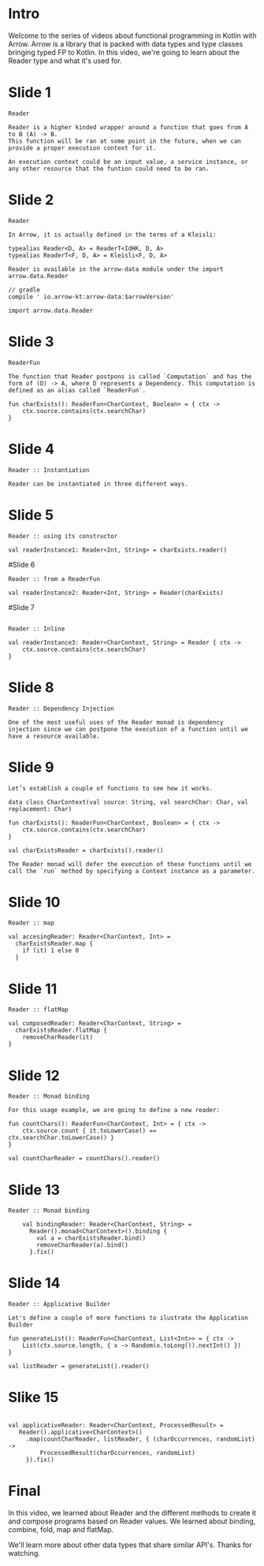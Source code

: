 # Intro

Welcome to the series of videos about functional programming in Kotlin with Arrow. Arrow is a library that is packed with data types and type classes bringing typed FP to Kotlin. In this video, we're going to learn about the Reader type and what it's used for.

# Slide 1
```
Reader

Reader is a higher kinded wrapper around a function that goes from A to B (A) -> B.
This function will be ran at some point in the future, when we can provide a proper execution context for it.

An execution context could be an input value, a service instance, or any other resource that the funtion could need to be ran.

```

# Slide 2
```
Reader

In Arrow, it is actually defined in the terms of a Kleisli:

typealias Reader<D, A> = ReaderT<IdHK, D, A>
typealias ReaderT<F, D, A> = Kleisli<F, D, A>

Reader is available in the arrow-data module under the import arrow.data.Reader

// gradle
compile ' io.arrow-kt:arrow-data:$arrowVersion'

import arrow.data.Reader
```

# Slide 3
```
ReaderFun

The function that Reader postpons is called `Computation` and has the form of (D) -> A, where D represents a Dependency. This computation is defined as an alias called `ReaderFun`.

fun charExists(): ReaderFun<CharContext, Boolean> = { ctx ->
    ctx.source.contains(ctx.searchChar)
}
```

# Slide 4
```
Reader :: Instantiation

Reader can be instantiated in three different ways.

```

# Slide 5
```
Reader :: using its constructor

val readerInstance1: Reader<Int, String> = charExists.reader()
```

#Slide 6
```
Reader :: from a ReaderFun

val readerInstance2: Reader<Int, String> = Reader(charExists)

```

#Slide 7
```

Reader :: Inline

val readerInstance3: Reader<CharContext, String> = Reader { ctx ->
    ctx.source.contains(ctx.searchChar)
}
```

# Slide 8
```
Reader :: Dependency Injection

One of the most useful uses of the Reader monad is dependency injection since we can postpone the execution of a function until we have a resource available.
````

# Slide 9
```
Let’s establish a couple of functions to see how it works.

data class CharContext(val source: String, val searchChar: Char, val replacement: Char)

fun charExists(): ReaderFun<CharContext, Boolean> = { ctx ->
    ctx.source.contains(ctx.searchChar)
}

val charExistsReader = charExists().reader()

The Reader monad will defer the execution of these functions until we call the `run` method by specifying a Context instance as a parameter.
```

# Slide 10
```
Reader :: map

val accesingReader: Reader<CharContext, Int> =
  charExistsReader.map {
    if (it) 1 else 0
  }
```

# Slide 11
```
Reader :: flatMap

val composedReader: Reader<CharContext, String> =
  charExistsReader.flatMap {
    removeCharReader(it)
}
```

# Slide 12
```
Reader :: Monad binding

For this usage example, we are going to define a new reader:

fun countChars(): ReaderFun<CharContext, Int> = { ctx ->
    ctx.source.count { it.toLowerCase() == ctx.searchChar.toLowerCase() }
}

val countCharReader = countChars().reader()

```

# Slide 13
```
Reader :: Monad binding

    val bindingReader: Reader<CharContext, String> =
      Reader().monad<CharContext>().binding {
        val a = charExistsReader.bind()
        removeCharReader(a).bind()
      }.fix()
```

# Slide 14
```
Reader :: Applicative Builder

Let's define a couple of more functions to ilustrate the Application Builder

fun generateList(): ReaderFun<CharContext, List<Int>> = { ctx ->
    List(ctx.source.length, { x -> Random(x.toLong()).nextInt() })
}

val listReader = generateList().reader()
```

# Slike 15
```

val applicativeReader: Reader<CharContext, ProcessedResult> =
   Reader().applicative<CharContext>()
     .map(countCharReader, listReader, { (charOccurrences, randomList) ->
         ProcessedResult(charOccurrences, randomList)
     }).fix()

```

# Final

In this video, we learned about Reader and the different methods to create it and compose programs based on Reader values. We learned about binding, combine, fold, map and flatMap.

We'll learn more about other data types that share similar API's. Thanks for watching.

